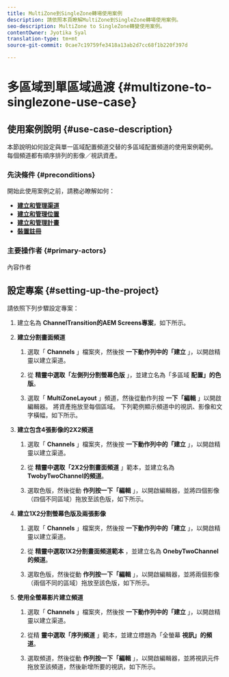 ```yaml
---
title: MultiZone到SingleZone轉場使用案例
description: 請依照本頁瞭解MultiZone到SingleZone轉場使用案例。
seo-description: MultiZone to SingleZone轉變使用案例。
contentOwner: Jyotika Syal
translation-type: tm+mt
source-git-commit: 0cae7c19759fe3418a13ab2d7cc68f1b220f397d

---
```



# 多區域到單區域過渡 {#multizone-to-singlezone-use-case}


## 使用案例說明 {#use-case-description}

本節說明如何設定與單一區域配置頻道交替的多區域配置頻道的使用案例範例。 每個頻道都有順序排列的影像／視訊資產。

### 先決條件 {#preconditions}

開始此使用案例之前，請務必瞭解如何：

* **[建立和管理渠道](managing-channels.md)**
* **[建立和管理位置](managing-locations.md)**
* **[建立和管理計畫](managing-schedules.md)**
* **[裝置註冊](device-registration.md)**

### 主要操作者 {#primary-actors}

內容作者

## 設定專案 {#setting-up-the-project}

請依照下列步驟設定專案：

1. 建立名為 **ChannelTransition的AEM Screens專案**，如下所示。



1. **建立分割畫面頻道**

   1. 選取「 **Channels** 」檔案夾，然後按 **一下動作列中的「建立** 」，以開啟精靈以建立渠道。
   1. 從 **精靈中選取「左側列分割螢幕色版** 」，並建立名為「多區域 **配置」的色版**。



   1. 選取「 **MultiZoneLayout** 」頻道，然後從動作列按 **一下「編輯** 」以開啟編輯器。 將資產拖放至每個區域。 下列範例顯示頻道中的視訊、影像和文字橫幅，如下所示。


1. **建立包含4張影像的2X2頻道**

   1. 選取「 **Channels** 」檔案夾，然後按 **一下動作列中的「建立** 」，以開啟精靈以建立渠道。

   1. 從 **精靈中選取「2X2分割畫面頻道** 」範本，並建立名為 **TwobyTwoChannel的頻道**。


   1. 選取色版，然後從動 **作列按一下「編輯** 」，以開啟編輯器，並將四個影像（四個不同區域）拖放至該色版，如下所示。


1. **建立1X2分割螢幕色版及兩張影像**

   1. 選取「 **Channels** 」檔案夾，然後按 **一下動作列中的「建立** 」，以開啟精靈以建立渠道。

   1. 從 **精靈中選取1X2分割畫面頻道範本** ，並建立名為 **OnebyTwoChannel的頻道**。


   1. 選取色版，然後從動 **作列按一下「編輯** 」，以開啟編輯器，並將兩個影像（兩個不同的區域）拖放至該色版，如下所示。


1. **使用全螢幕影片建立頻道**

   1. 選取「 **Channels** 」檔案夾，然後按 **一下動作列中的「建立** 」，以開啟精靈以建立渠道。

   1. 從精 **靈中選取「序列頻道** 」範本，並建立標題為「全螢幕 **視訊」的頻道**。


   1. 選取頻道，然後從動 **作列按一下「編輯** 」，以開啟編輯器，並將視訊元件拖放至該頻道，然後新增所要的視訊，如下所示。


